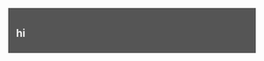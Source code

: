 <html lang="en">
<head>
  <style>
    .header {
    position: sticky;
    top: 0;
    padding: 10px 16px;
    background: #555;
    color: #f1f1f1;
    }
  </style>
  <meta name="viewport" content="width=device-width, initial-scale=1">
</head>
<body>
  <div class="header" id="Header">
    <h2> hi </h2>
  </div>
</body>

</html>
